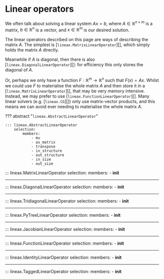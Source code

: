 # Linear operators

We often talk about solving a linear system $Ax = b$, where $A \in \mathbb{R}^{n \times m}$ is a matrix, $b \in \mathbb{R}^n$ is a vector, and $x \in \mathbb{R}^m$ is our desired solution.

The linear operators described on this page are ways of describing the matrix $A$. The simplest is [`lineax.MatrixLinearOperator`][], which simply holds the matrix $A$ directly.

Meanwhile if $A$ is diagonal, then there is also [`lineax.DiagonalLinearOperator`][]: for efficiency this only stores the diagonal of $A$.

Or, perhaps we only have a function $F : \mathbb{R}^m \to \mathbb{R}^n$ such that $F(x) = Ax$. Whilst we could use $F$ to materialise the whole matrix $A$ and then store it in a [`lineax.MatrixLinearOperator`][], that may be very memory intensive. Instead, we may prefer to use [`lineax.FunctionLinearOperator`][]. Many linear solvers (e.g. [`lineax.CG`][]) only use matrix-vector products, and this means we can avoid ever needing to materialise the whole matrix $A$.

??? abstract "`lineax.AbstractLinearOperator`"

    ::: lineax.AbstractLinearOperator
        selection:
            members:
                - mv
                - as_matrix
                - transpose
                - in_structure
                - out_structure
                - in_size
                - out_size

::: lineax.MatrixLinearOperator
    selection:
        members:
            - __init__

---

::: lineax.DiagonalLinearOperator
    selection: 
        members: 
            - __init__

---

::: lineax.TridiagonalLinearOperator
    selection:
        members:
            - __init__

---

::: lineax.PyTreeLinearOperator
    selection:
        members:
            - __init__

---

::: lineax.JacobianLinearOperator
    selection:
        members:
            - __init__

---

::: lineax.FunctionLinearOperator
    selection:
        members:
            - __init__

---

::: lineax.IdentityLinearOperator
    selection:
        members:
            - __init__

---

::: lineax.TaggedLinearOperator
    selection:
        members:
            - __init__
